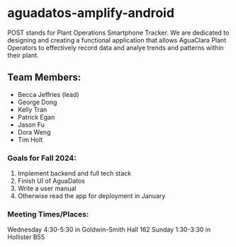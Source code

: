 # aguadatos-amplify-android

POST stands for Plant Operations Smartphone Tracker. We are dedicated to designing and creating a functional application that allows AguaClara Plant Operators to effectively record data and analye trends and patterns within their plant.

## Team Members:
- Becca Jeffries (lead)
- George Dong
- Kelly Tran
- Patrick Egan
- Jason Fu
- Dora Weng
- Tim Holt

### Goals for Fall 2024:

1. Implement backend and full tech stack
2. Finish UI of AguaDatos
3. Write a user manual
4. Otherwise read the app for deployment in January

### Meeting Times/Places:

Wednesday 4:30-5:30 in Goldwin-Smith Hall 162
Sunday 1:30-3:30 in Hollister B55
